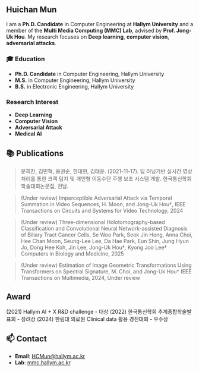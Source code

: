 ## Huichan Mun
I am a **Ph.D. Candidate** in Computer Engineering at **Hallym University** and a member of the **Multi Media Computing (MMC) Lab**, advised by **Prof. Jong-Uk Hou**. My research focuses on **Deep learning**, **computer vision**, **adversarial attacks**.  

### 🎓 Education
- **Ph.D. Candidate** in Computer Engineering, Hallym University  
- **M.S.** in Computer Engineering, Hallym University  
- **B.S.** in Electronic Engineering, Hallym University  

###  Research Interest
 - **Deep Learning**
 - **Computer Vision**
 - **Adversarial Attack**
 - **Medical AI**


## 📚 Publications
> 문희찬, 김민혁, 용권순, 한대현, 김태운. (2021-11-17). 딥 러닝기반 실시간 영상처리를 통한 크랙 탐지 및 개인형 이동수단 주행 보조 시스템 개발. 한국통신학회 학술대회논문집, 전남.

> (Under review) Imperceptible Adversarial Attack via Temporal Summation in Video Sequences, H. Moon, and Jong-Uk Hou†, IEEE Transactions on Circuits and Systems for Video Technology, 2024

> (Under review) Three-dimensional Holotomography-based Classification and Convolutional Neural Network-assisted Diagnosis of Biliary Tract Cancer Cells, Se Woo Park, Seok Jin Hong, Anna Choi, Hee Chan Moon, Seung-Lee Lee, Da Hae Park, Eun Shin, Jung Hyun Jo, Dong Hee Koh, Jin Lee, Jong-Uk Hou†, Kyong Joo Lee† Computers in Biology and Medicine, 2025

> (Under review) Estimation of Image Geometric Transformations Using Transformers on Spectral Signature, M. Choi, and Jong-Uk Hou† IEEE Transactions on Multimedia, 2024, Under review


## Award
(2021) Hallym AI + X R&D challenge  - 대상
(2022) 한국통신학회 추계종합학술발표회  - 장려상
(2024) 한림대 의료원 Clinical data 활용 경진대회 - 우수상
## 📫 Contact
- **Email**: HCMun@hallym.ac.kr 
- **Lab**: [mmc.hallym.ac.kr](https://mmc.hallym.ac.kr)  


